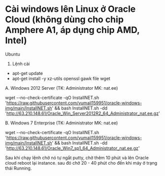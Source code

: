 # Cài windows lên Linux ở Oracle Cloud (không dùng cho chip Amphere A1, áp dụng chip AMD, Intel)


Ubuntu
1. Lệnh cài

- apt-get update
- apt-get install -y xz-utils openssl gawk file wget

A. Windows 2012 Server (TK: Administrator MK: nat.ee)

wget --no-check-certificate -qO InstallNET.sh 'https://raw.githubusercontent.com/vumail159951/oracle-windows-img/main/InstallNET.sh' && bash InstallNET.sh -dd 'http://63.210.148.61/Oracle_Win_Server2012R2_64_Administrator_nat.ee.gz'

B. Windows 7 Enterprise (TK: Administrator MK: nat.ee)

wget --no-check-certificate -qO InstallNET.sh 'https://raw.githubusercontent.com/vumail159951/oracle-windows-img/main/InstallNET.sh' && bash InstallNET.sh -dd 'http://63.210.148.61/Oracle_Win7_sp1_64_Administrator_nat.ee.gz'


Sau khi chạy lệnh chờ nó tự ngắt putty, chờ thêm 10 phút và lên Oracle cloud reboot lại instance. sau đó chờ 20 - 40 phút cho đến khi máy ở trạng thái Running.
